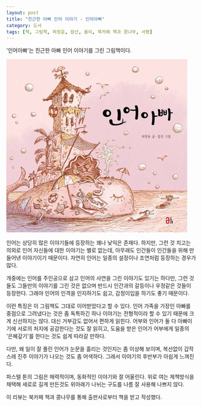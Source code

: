 ```yaml
---
layout: post
title: "친근한 아빠 인어 이야기 - 인어아빠"
category: 도서
tags: [책, 그림책, 허정윤, 잠산, 올리, 북카페 책과 콩나무, 서평]
---
```


'인어아빠'는
친근한 아빠 인어 이야기를 그린 그림책이다.

![표지](/images/book/mermaid-dad-picture-book-w480.jpg)

인어는 상당히 많은 이야기들에 등장하는 꽤나 낯익은 존재다.
하지만, 그런 것 치고는 의외로 인어 자신들에 대한 이야기는 별로 없는데,
아무래도 인간들이 인간들을 위해 만들어낸 이야기이기 때문이다.
자연히 인어는 일종의 설정이나 조연처럼 등장하는 경우가 많다.

개중에는 인어를 주인공으로 삼고 인어의 사연을 그린 이야기도 있기는 하다만,
그런 것들도 그들만의 이야기를 그린 것은 없으며
반드시 인간과의 갈등이나 우정같은 것들이 등장한다.
그래야 인어의 인격을 인지하기도 쉽고,
감정이입을 하기도 좋기 때문이다.

이런 특징은 이 그림책도 그대로 이어받았다고 할 수 있다.
인어 가족을 가장인 아빠를 중점으로 그려냈다는 것은 좀 독특하긴 하나
이야기는 전형적이라 할 수 있기 때문에 크게 신선하지는 않다.
대신 거부감도 없어서 편하게 읽힌다.
어부와 인어가 둘 다 아빠이기에 서로의 처지에 공감한다는 것도 잘 읽히고,
도움을 받은 인어가 어부에게 일종의 '은혜갚기'를 한다는 것도 쉽게 따라갈 만하다.

다만, 왜 일이 잘 풀린 인어가 눈문을 흘리는 것인지는 좀 이상해 보이며,
복선없이 갑작스레 진주 이야기가 나오는 것도 좀 어색하다.
그래서 이야기의 후반부가 아쉽게 느껴진다.

파스텔 톤의 그림은 매력적이며,
동화적인 이야기와 잘 어울린다.
위로 여는 제책방식을 채택해 세로로 길게 만든것도
위아래가 나뉘는 구도를 나름 잘 사용해 나쁘지 않다.



<div class="im im-info">
이 리뷰는 북카페 책과 콩나무를 통해 출판사로부터 책을 받고 작성했다.
</div>
